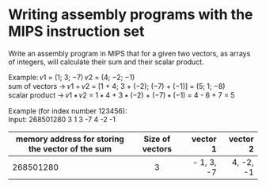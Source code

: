 # Writing assembly programs with the MIPS instruction set

Write an assembly program in MIPS that for a given two vectors, as arrays of integers, will calculate their sum and their scalar product. 

Example:
𝑣1 = (1; 3; −7)
𝑣2 = (4; −2; −1) <br>
sum of vectors → 𝑣1 + 𝑣2 = [1 + 4; 3 + (−2); (−7) + (−1)] = (5; 1; −8) <br>
scalar product → 𝑣1 ∗ 𝑣2 = 1 ∗ 4 + 3 ∗ (−2) + (−7) ∗ (−1) = 4 - 6 + 7 = 5

Example (for index number 123456): <br>
Input: 268501280 3 1 3 -7 4 -2 -1

| memory address for storing the vector of the sum   |      Size of vectors     |  vector 1    | vector 2   | 
|----------|:-------------:|------:|------:|
| 268501280 |  3 | - 1, 3, -7 | 4, -2, -1|
